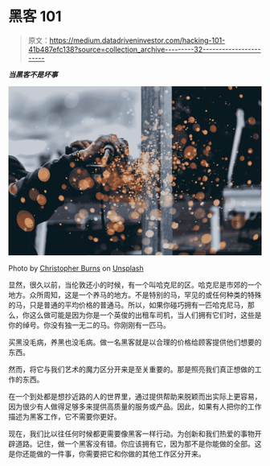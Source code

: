 # 黑客 101

> 原文：<https://medium.datadriveninvestor.com/hacking-101-41b487efc138?source=collection_archive---------32----------------------->

***当黑客不是坏事***

![](img/19f7bd85716f250814d78a46d9c676b8.png)

Photo by [Christopher Burns](https://unsplash.com/@christopher__burns?utm_source=medium&utm_medium=referral) on [Unsplash](https://unsplash.com?utm_source=medium&utm_medium=referral)

显然，很久以前，当伦敦还小的时候，有一个叫哈克尼的区。哈克尼是市郊的一个地方。众所周知，这是一个养马的地方。不是特别的马，罕见的或任何种类的特殊的马，只是普通的平均价格的普通马。所以，如果你碰巧拥有一匹哈克尼马，那么，你这么做可能是因为你是一个英俊的出租车司机，当人们拥有它们时，这些是你的绰号。你没有独一无二的马。你刚刚有一匹马。

买黑没毛病，养黑也没毛病。做一名黑客就是以合理的价格给顾客提供他们想要的东西。

然而，将它与我们艺术的魔力区分开来是至关重要的。那是照亮我们真正想做的工作的东西。

在一个到处都是想抄近路的人的世界里，通过提供帮助来脱颖而出实际上更容易，因为很少有人做得足够多来提供高质量的服务或产品。因此，如果有人把你的工作描述为黑客工作，它不需要你更好。

现在，我们比以往任何时候都更需要像黑客一样行动。为创新和我们热爱的事物开辟道路。记住，做一个黑客没有错。你应该拥有它，因为那不是你能做的全部。这是你还能做的一件事，你需要把它和你做的其他工作区分开来。